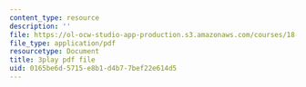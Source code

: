 ```yaml
---
content_type: resource
description: ''
file: https://ol-ocw-studio-app-production.s3.amazonaws.com/courses/18-06sc-linear-algebra-fall-2011/0165be6d5715e8b1d4b77bef22e614d5_2IdtqGM6KWU.pdf
file_type: application/pdf
resourcetype: Document
title: 3play pdf file
uid: 0165be6d-5715-e8b1-d4b7-7bef22e614d5
---
```

